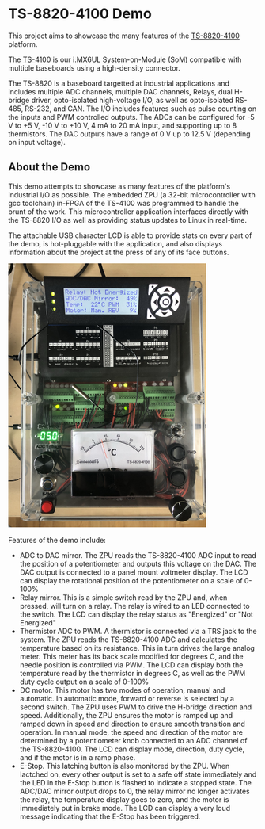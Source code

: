 # TS-8820-4100 Demo

This project aims to showcase the many features of the [TS-8820-4100](https://www.embeddedts.com/products/TS-8820-4100) platform.

The [TS-4100](https://www.embeddedts.com/products/TS-4100) is our i.MX6UL System-on-Module (SoM) compatible with multiple baseboards using a high-density connector.

The TS-8820 is a baseboard targetted at industrial applications and includes multiple ADC channels, multiple DAC channels, Relays, dual H-bridge driver, opto-isolated high-voltage I/O, as well as opto-isolated RS-485, RS-232, and CAN. The I/O includes features such as pulse counting on the inputs and PWM controlled outputs. The ADCs can be configured for -5 V to +5 V, -10 V to +10 V, 4 mA to 20 mA input, and supporting up to 8 thermistors. The DAC outputs have a range of 0 V up to 12.5 V (depending on input voltage).

## About the Demo

This demo attempts to showcase as many features of the platform's industrial I/O as possible. The embedded ZPU (a 32-bit microcontroller with gcc toolchain) in-FPGA of the TS-4100 was programmed to handle the brunt of the work. This microcontroller application interfaces directly with the TS-8820 I/O as well as providing status updates to Linux in real-time.

The attachable USB character LCD is able to provide stats on every part of the demo, is hot-pluggable with the application, and also displays information about the project at the press of any of its face buttons.


<img src="assets/photo.jpg" width="400"/>

Features of the demo include:
- ADC to DAC mirror. The ZPU reads the TS-8820-4100 ADC input to read the position of a potentiometer and outputs this voltage on the DAC. The DAC output is connected to a panel mount voltmeter display. The LCD can display the rotational position of the potentiometer on a scale of 0-100%
- Relay mirror. This is a simple switch read by the ZPU and, when pressed, will turn on a relay. The relay is wired to an LED connected to the switch. The LCD can display the relay status as "Energized" or "Not Energized"
- Thermistor ADC to PWM. A thermistor is connected via a TRS jack to the system. The ZPU reads the TS-8820-4100 ADC and calculates the temperature based on its resistance. This in turn drives the large analog meter. This meter has its back scale modified for degrees C, and the needle position is controlled via PWM. The LCD can display both the temperature read by the thermistor in degrees C, as well as the PWM duty cycle output on a scale of 0-100%
- DC motor. This motor has two modes of operation, manual and automatic. In automatic mode, forward or reverse is selected by a second switch. The ZPU uses PWM to drive the H-bridge direction and speed. Additionally, the ZPU ensures the motor is ramped up and ramped down in speed and direction to ensure smooth transition and operation. In manual mode, the speed and direction of the motor are determined by a potentiometer knob connected to an ADC channel of the TS-8820-4100. The LCD can display mode, direction, duty cycle, and if the motor is in a ramp phase.
- E-Stop. This latching button is also monitored by the ZPU. When lactched on, every other output is set to a safe off state immediately and the LED in the E-Stop button is flashed to indicate a stopped state. The ADC/DAC mirror output drops to 0, the relay mirror no longer activates the relay, the temperature display goes to zero, and the motor is immediately put in brake mode. The LCD can display a very loud message indicating that the E-Stop has been triggered.

